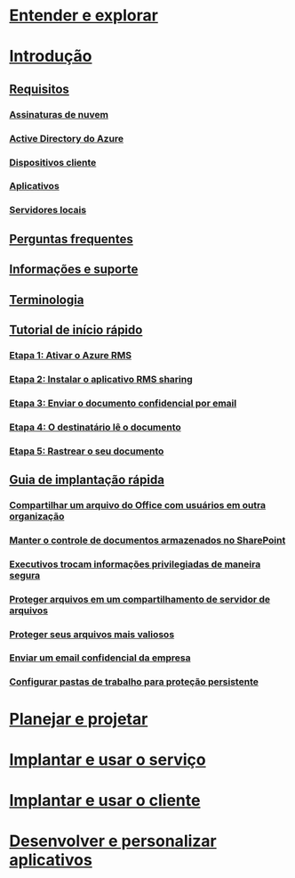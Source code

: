 # [Entender e explorar](/rights-management/understand-explore/azure-rights-management)
# [Introdução](requirements-azure-rms.md)
## [Requisitos](requirements-azure-rms.md)
### [Assinaturas de nuvem](requirements-subscriptions.md)
### [Active Directory do Azure](requirements-azure-ad.md)
### [Dispositivos cliente](requirements-client-devices.md)
### [Aplicativos](requirements-applications.md)
### [Servidores locais ](requirements-servers.md)
## [Perguntas frequentes](faqs.md)
## [Informações e suporte](information-support.md)
## [Terminologia](terminology.md)
## [Tutorial de início rápido](quick-start-tutorial.md)
### [Etapa 1: Ativar o Azure RMS](tutorial-step1.md)
### [Etapa 2: Instalar o aplicativo RMS sharing](tutorial-step2.md)
### [Etapa 3: Enviar o documento confidencial por email](tutorial-step3.md)
### [Etapa 4: O destinatário lê o documento](tutorial-step4.md)
### [Etapa 5: Rastrear o seu documento](tutorial-step5.md)
## [Guia de implantação rápida](rapid-deployment-guide.md)
### [Compartilhar um arquivo do Office com usuários em outra organização](scenario-share-office-file-externally.md)
### [Manter o controle de documentos armazenados no SharePoint](scenario-sharepoint.md)
### [Executivos trocam informações privilegiadas de maneira segura](scenario-executives-email.md)
### [Proteger arquivos em um compartilhamento de servidor de arquivos](scenario-fci.md)
### [Proteger seus arquivos mais valiosos](scenario-secure-most-valuable-files.md)
### [Enviar um email confidencial da empresa](scenario-company-confidential-email.md)
### [Configurar pastas de trabalho para proteção persistente](scenario-work-folders.md)
# [Planejar e projetar](/rights-management/plan-design/deployment-roadmap)
# [Implantar e usar o serviço](/rights-management/deploy-use/activate-service)
# [Implantar e usar o cliente](/rights-management/rms-client/use-client)
# [Desenvolver e personalizar aplicativos](/rights-management/develop/developers-guide)


<!--HONumber=Apr16_HO4-->


